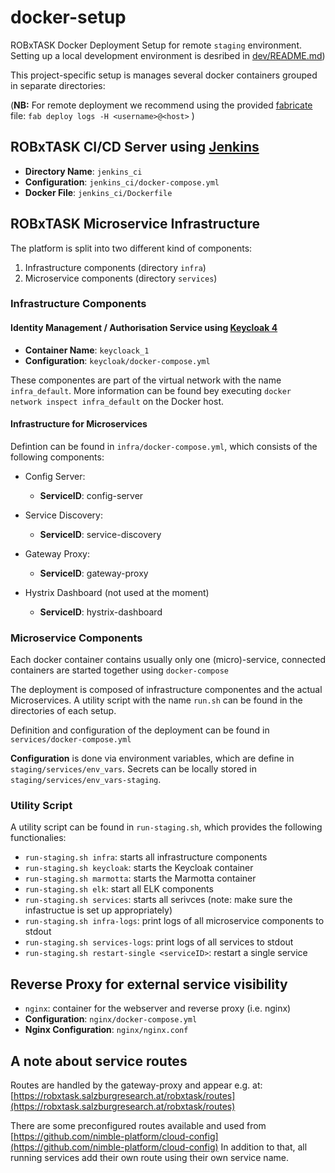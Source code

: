 # docker-setup

ROBxTASK Docker Deployment Setup for remote `staging` environment. Setting up a local development environment is desribed in [dev/README.md](`dev/README.md`))

This project-specific setup is manages several docker containers grouped in separate directories:

(**NB:** For remote deployment we recommend using the provided [fabricate](https://www.fabfile.org/) file: `fab deploy logs -H <username>@<host>`
)

## ROBxTASK CI/CD Server using [Jenkins](https://www.jenkins.io/)

- **Directory Name**: `jenkins_ci`
- **Configuration**: `jenkins_ci/docker-compose.yml`
- **Docker File**: `jenkins_ci/Dockerfile`

## ROBxTASK Microservice Infrastructure

The platform is split into two different kind of components:

1. Infrastructure components (directory `infra`)
2. Microservice components (directory `services`)

### Infrastructure Components

#### Identity Management / Authorisation Service using [Keycloak 4](https://www.keycloak.org/)

- **Container Name**: `keycloack_1`
- **Configuration**: `keycloak/docker-compose.yml`

These componentes are part of the virtual network with the name `infra_default`.
More information can be found bey executing `docker network inspect infra_default`
on the Docker host.

#### Infrastructure for Microservices

Defintion can be found in `infra/docker-compose.yml`, which consists of the following components:

- Config Server:

  - **ServiceID**: config-server

- Service Discovery:
  - **ServiceID**: service-discovery

- Gateway Proxy:
  - **ServiceID**: gateway-proxy

- Hystrix Dashboard (not used at the moment)
  - **ServiceID**: hystrix-dashboard

### Microservice Components

Each docker container contains usually only one (micro)-service, connected
containers are started together using `docker-compose`

The deployment is composed of infrastructure componentes and the actual
Microservices. A utility script with the name `run.sh` can
be found in the directories of each setup.

Definition and configuration of the deployment can be found in
`services/docker-compose.yml`

**Configuration** is done via environment variables, which are define in `staging/services/env_vars`. Secrets can be locally stored in `staging/services/env_vars-staging`.

### Utility Script

A utility script can be found in `run-staging.sh`, which provides the following functionalies:

- `run-staging.sh infra`: starts all infrastructure components
- `run-staging.sh keycloak`: starts the Keycloak container
- `run-staging.sh marmotta`: starts the Marmotta container
- `run-staging.sh elk`: start all ELK components
- `run-staging.sh services`: starts all serivces (note: make sure the infastructue is set up appropriately)
- `run-staging.sh infra-logs`: print logs of all microservice components to stdout
- `run-staging.sh services-logs`: print logs of all services to stdout
- `run-staging.sh restart-single <serviceID>`: restart a single service

## Reverse Proxy for external service visibility

- `nginx`: container for the webserver and reverse proxy (i.e. nginx)
- **Configuration**: `nginx/docker-compose.yml`
- **Nginx Configuration**: `nginx/nginx.conf`

## A note about service routes

Routes are handled by the gateway-proxy and appear e.g. at: [https://robxtask.salzburgresearch.at/robxtask/routes](https://robxtask.salzburgresearch.at/robxtask/routes)

There are some preconfigured routes available and used from [https://github.com/nimble-platform/cloud-config](https://github.com/nimble-platform/cloud-config)
In addition to that, all running services add their own route using their own service name.
